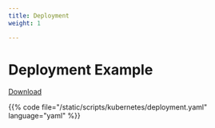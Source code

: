 ```yaml
---
title: Deployment
weight: 1

---
```


# Deployment Example

[Download](/scripts/kubernetes/deployment.yaml)

{{% code file="/static/scripts/kubernetes/deployment.yaml" language="yaml" %}}
